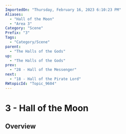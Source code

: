 ```yaml
---
ImportedOn: "Thursday, February 16, 2023 6:10:23 PM"
Aliases:
  - "Hall of the Moon"
  - "Area 3"
Category: "Scene"
Prefix: "3"
Tags:
  - "Category/Scene"
parent:
  - "The Halls of the Gods"
up:
  - "The Halls of the Gods"
prev:
  - "28 - Hall of the Messenger"
next:
  - "18 - Hall of the Pirate Lord"
RWtopicId: "Topic_9604"
---
```

# 3 - Hall of the Moon
## Overview
